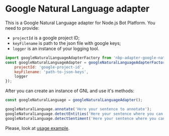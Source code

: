 # Google Natural Language adapter
This is a Google Natural Language adapter for Node.js Bot Platform. You need to provide:

* `projectId` is a google project ID;
* `keyFilename` is path to the json file with google keys;
* `logger` is an instance of your logging tool.

```js
import googleNaturalLanguageAdapterFactory from 'nbp-adapter-google-natural-language';
const googleNaturalLanguageAdapter = googleNaturalLanguageAdapterFactory({
    projectId: 'google-project-id',
    keyFilename: 'path-to-json-keys',
    logger
});
```

After you can create an instance of GNL and use it's methods:
```js
const googleNaturalLanguage = googleNaturalLanguageAdapter();

googleNaturalLanguage.annotate('Here your sentence to annotate');
googleNaturalLanguage.detectEntities('Here your sentence where you can detect entities');
googleNaturalLanguage.detectSentiment('Here your sentence where you can detect sentiment');
```

Please, look at [usage example](https://github.com/evilai/nodejs-bot-platform/blob/master/src/bot/skills/clusters/core/google-language.js). 